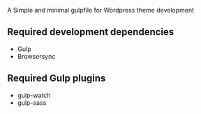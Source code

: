 A Simple and minimal gulpfile for Wordpress theme development

## Required development dependencies

* Gulp
* Browsersync

## Required Gulp plugins

* gulp-watch
* gulp-sass

